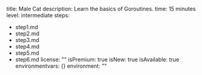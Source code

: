 title: Male Cat
description: Learn the basics of Goroutines.
time: 15 minutes
level: intermediate
steps:
- step1.md
- step2.md
- step3.md
- step4.md
- step5.md
- step6.md
license: ""
isPremium: true
isNew: true
isAvailable: true
environmentvars: {}
environment: ""
